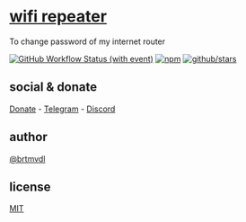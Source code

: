 # [wifi repeater](#)

To change password of my internet router

[![GitHub Workflow Status (with event)](https://img.shields.io/github/actions/workflow/status/brtmvdl/wifi-repeater/npm-publish.yml?label=GitHub%20Actions&link=https%3A%2F%2Fgithub.com%2Fbrtmvdl%2Fenv%2Factions%2Fworkflows%2Fnpm-publish.yml)](https://github.com/brtmvdl/wifi-repeater/actions/workflows/npm-publish.yml) [![npm](https://img.shields.io/npm/dw/%40brtmvdl/wifi-repeater?label=NPM%20Weekly%20Downloads)](https://www.npmjs.com/package/@brtmvdl/wifi-repeater) [![github/stars](https://img.shields.io/github/stars/brtmvdl/wifi-repeater?style=social)](https://img.shields.io/github/stars/brtmvdl/wifi-repeater?style=social) 

## social & donate

[Donate](https://link.mercadopago.com.br/brtmvdl) - [Telegram](https://t.me/+KRmg5MlqgMk0MTg5) - [Discord](https://discord.gg/FpxetYYp)

## author

[@brtmvdl](https://www.linkedin.com/in/brtmvdl/)

## license

[MIT](./LICENSE)
